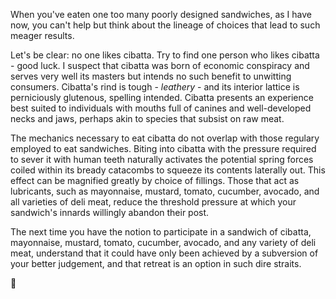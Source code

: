 When you've eaten one too many poorly designed sandwiches, as I have now, you can't help but think about the lineage of choices that lead to such meager results.

Let's be clear: no one likes cibatta. Try to find one person who likes cibatta - good luck. I suspect that cibatta was born of economic conspiracy and serves very well its masters but intends no such benefit to unwitting consumers. Cibatta's rind is tough - _leathery_ - and its interior lattice is perniciously glutenous, spelling intended. Cibatta presents an experience best suited to individuals with mouths full of canines and well-developed necks and jaws, perhaps akin to species that subsist on raw meat.

The mechanics necessary to eat cibatta do not overlap with those regulary employed to eat sandwiches. Biting into cibatta with the pressure required to sever it with human teeth naturally activates the potential spring forces coiled within its bready catacombs to squeeze its contents laterally out. This effect can be magnified greatly by choice of fillings. Those that act as lubricants, such as mayonnaise, mustard, tomato, cucumber, avocado, and all varieties of deli meat, reduce the threshold pressure at which your sandwich's innards willingly abandon their post.

The next time you have the notion to participate in a sandwich of cibatta, mayonnaise, mustard, tomato, cucumber, avocado, and any variety of deli meat, understand that it could have only been achieved by a subversion of your better judgement, and that retreat is an option in such dire straits.

👋 
